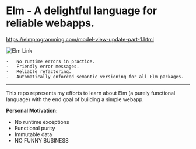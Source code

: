 # Elm - A delightful language for reliable webapps.

https://elmprogramming.com/model-view-update-part-1.html




![Elm Link](https://elm-lang.org/)

```
-   No runtime errors in practice.
-   Friendly error messages.
-   Reliable refactoring.
-   Automatically enforced semantic versioning for all Elm packages.
```

---

This repo represents my efforts to learn about Elm (a purely functional language) with the end goal of building a simple webapp.

**Personal Motivation:**

- No runtime exceptions
- Functional purity
- Immutable data
- NO FUNNY BUSINESS
